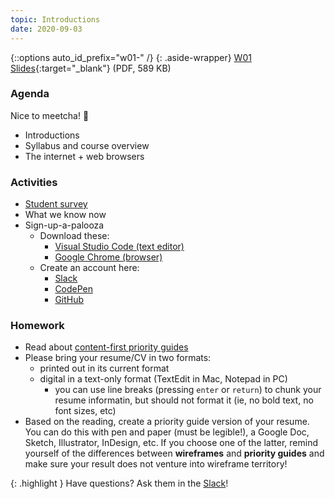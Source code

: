 ```yaml
---
topic: Introductions
date: 2020-09-03
---
```


{::options auto_id_prefix="w01-" /}
{: .aside-wrapper}
<span class="highlighter">
[W01 Slides](files/w01-internet-and-browsers.min.pdf){:target="_blank"} (PDF, 589 KB)
</span>

### Agenda

Nice to meetcha! <span class="text-larger emoji">👋</span>

- Introductions
- Syllabus and course overview
- The internet + web browsers

### Activities

- [Student survey](https://goo.gl/forms/ZR3ctAr5tJh0kFPq2)
- What we know now
- Sign-up-a-palooza
    - Download these:
        - [Visual Studio Code (text editor)](https://code.visualstudio.com/)
        - [Google Chrome (browser)](https://www.google.com/chrome/)
    - Create an account here:
        - [Slack](https://mica-web.slack.com/)
        - [CodePen](http://codepen.io/)
        - [GitHub](https://github.com/)

### Homework

- Read about [content-first priority guides](https://alistapart.com/article/priority-guides-a-content-first-alternative-to-wireframes)
- Please bring your resume/CV in two formats:
  - printed out in its current format
  - digital in a text-only format (TextEdit in Mac, Notepad in PC)
    - you can use line breaks (pressing `enter` or `return`) to chunk your resume informatin, but should not format it (ie, no bold text, no font sizes, etc)
- Based on the reading, create a priority guide version of your resume. You can do this with pen and paper (must be legible!), a Google Doc, Sketch, Illustrator, InDesign, etc. If you choose one of the latter, remind yourself of the differences between **wireframes** and **priority guides** and make sure your result does not venture into wireframe territory!

{: .highlight }
Have questions? Ask them in the [Slack](https://mica-web.slack.com/)!
